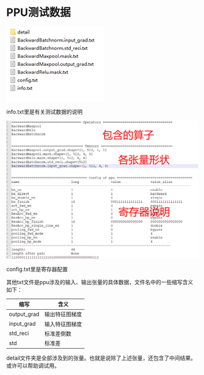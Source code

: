 # PPU测试数据

![image-20220618151604909](test_data.assets/image-20220618151604909.png)

info.txt里是有关测试数据的说明

![image-20220618151908332](test_data.assets/image-20220618151908332.png)

config.txt里是寄存器配置

其他txt文件是ppu涉及的输入、输出张量的具体数据，文件名中的一些缩写含义如下：

| 缩写        | 含义           |
| ----------- | -------------- |
| output_grad | 输出特征图梯度 |
| input_grad  | 输入特征图梯度 |
| std_reci    | 标准差倒数     |
| std         | 标准差         |

detail文件夹是全部涉及到的张量。也就是说除了上述张量，还包含了中间结果。或许可以帮助调试用。


